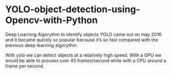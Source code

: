 # YOLO-object-detection-using-Opencv-with-Python
Deep Learning Algorythm to identify objects YOLO came out on may 2016 and it became quickly so popular 
because it’s so fast compared with the previous deep learning algorythm.

With yolo we can detect objects at a relatively high speed. With a GPU we would be able to process 
over 45 frames/second while with a CPU around a frame per second.
